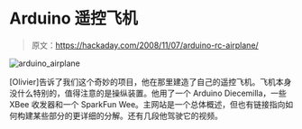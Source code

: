 # Arduino 遥控飞机

> 原文：<https://hackaday.com/2008/11/07/arduino-rc-airplane/>

![arduino_airplane](img/0d115b4948c1a806a47d832713a0a209.png "arduino_airplane")

[Olivier]告诉了我们这个奇妙的项目，他在那里建造了自己的遥控飞机。飞机本身没什么特别的，值得注意的是操纵装置。他用了一个 Arduino Diecemilla，一些 XBee 收发器和一个 SparkFun Wee。主网站是一个总体概述，但也有链接指向如何构建某些部分的更详细的分解。还有几段他驾驶它的视频。